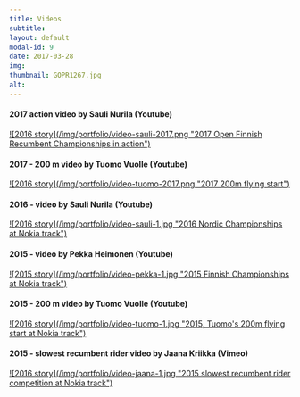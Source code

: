 ```yaml
---
title: Videos
subtitle: 
layout: default
modal-id: 9
date: 2017-03-28
img: 
thumbnail: GOPR1267.jpg
alt: 
---
```


#### 2017 action video by Sauli Nurila (Youtube)
<a href="https://youtu.be/CIM8pZFYsf0" target="_blank">
    ![2016 story](/img/portfolio/video-sauli-2017.png "2017 Open Finnish Recumbent Championships in action")
</a>

#### 2017 - 200 m video by Tuomo Vuolle (Youtube)
<a href="https://www.youtube.com/watch?v=XcOQyducRKY" target="_blank">
    ![2016 story](/img/portfolio/video-tuomo-2017.png "2017 200m flying start")
</a>

#### 2016 - video by Sauli Nurila (Youtube)
<a href="https://youtu.be/sWfOTI_27Nw" target="_blank">
    ![2016 story](/img/portfolio/video-sauli-1.jpg "2016 Nordic Championships at Nokia track")
</a>

#### 2015 - video by Pekka Heimonen (Youtube)
<a href="https://youtu.be/SVCqY84K0jg" target="_blank">
    ![2015 story](/img/portfolio/video-pekka-1.jpg "2015 Finnish Championships at Nokia track")
</a>

#### 2015 - 200 m video by Tuomo Vuolle (Youtube)
<a href="https://youtu.be/PmbL0s-vzXU" target="_blank">
    ![2016 story](/img/portfolio/video-tuomo-1.jpg "2015, Tuomo's 200m flying start at Nokia track")
</a>

#### 2015 - slowest recumbent rider video by Jaana Kriikka (Vimeo)
<a href="https://vimeo.com/135364058" target="_blank">
    ![2016 story](/img/portfolio/video-jaana-1.jpg "2015 slowest recumbent rider competition at Nokia track")
</a>
